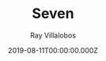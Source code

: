 ---
title: Seven
github: https://github.com/planetoftheweb/seven
demo: https://7ty.tech/
author: Ray Villalobos
ssg:
  - Eleventy
cms:
  - Markdown
date: 2019-08-11T00:00:00.000Z
description: >-
  Eleventy template using Bootstrap, Sass, Webpack, Vue.js powered search,
  includes lots of other features
draft: true
publish_date: '2018-11-02T04:32:06Z'
update_date: '2021-06-28T19:26:02Z'
github_star: 125
github_fork: 45
---